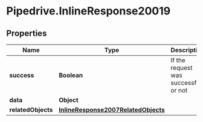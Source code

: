 # Pipedrive.InlineResponse20019

## Properties

Name | Type | Description | Notes
------------ | ------------- | ------------- | -------------
**success** | **Boolean** | If the request was successful or not | [optional] 
**data** | **Object** |  | [optional] 
**relatedObjects** | [**InlineResponse2007RelatedObjects**](InlineResponse2007RelatedObjects.md) |  | [optional] 


